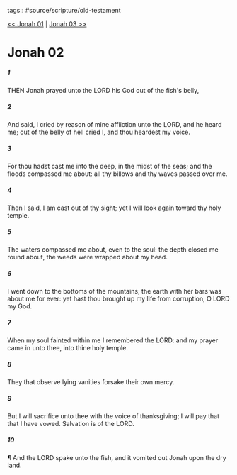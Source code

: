 tags:: #source/scripture/old-testament

[<< Jonah 01](/old-testament/32_Jonah/Jonah_01.md) | [Jonah 03 >>](/old-testament/32_Jonah/Jonah_03.md)

# Jonah 02

##### 1

THEN Jonah prayed unto the LORD his God out of the fish's belly,

##### 2

And said, I cried by reason of mine affliction unto the LORD, and he heard me; out of the belly of hell cried I, and thou heardest my voice.

##### 3

For thou hadst cast me into the deep, in the midst of the seas; and the floods compassed me about: all thy billows and thy waves passed over me.

##### 4

Then I said, I am cast out of thy sight; yet I will look again toward thy holy temple.

##### 5

The waters compassed me about, even to the soul: the depth closed me round about, the weeds were wrapped about my head.

##### 6

I went down to the bottoms of the mountains; the earth with her bars was about me for ever: yet hast thou brought up my life from corruption, O LORD my God.

##### 7

When my soul fainted within me I remembered the LORD: and my prayer came in unto thee, into thine holy temple.

##### 8

They that observe lying vanities forsake their own mercy.

##### 9

But I will sacrifice unto thee with the voice of thanksgiving; I will pay that that I have vowed. Salvation is of the LORD.

##### 10

¶ And the LORD spake unto the fish, and it vomited out Jonah upon the dry land.
